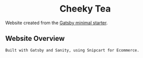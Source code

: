 <h1 align="center">
  Cheeky Tea
</h1>

<p>Website created from the <a href="https://www.gatsbyjs.com/">Gatsby minimal starter</a>.</p>

## Website Overview

    Built with Gatsby and Sanity, using Snipcart for Ecommerce.
